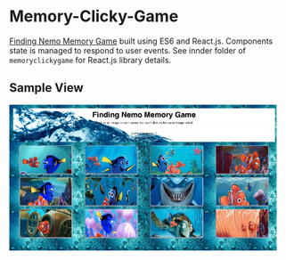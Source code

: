 # Memory-Clicky-Game

[Finding Nemo Memory Game](https://eveasian88.github.io/Memory-Clicky-Game/) built using ES6 and React.js. Components state is managed to respond to user events. See innder folder of `memoryclickygame` for React.js library details.


## Sample View

![finding nemo game](images/memoryGame.gif)
